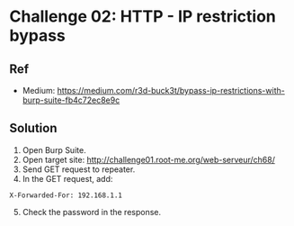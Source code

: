 # Challenge 02: HTTP - IP restriction bypass

## Ref
- Medium: https://medium.com/r3d-buck3t/bypass-ip-restrictions-with-burp-suite-fb4c72ec8e9c

## Solution
    
1. Open Burp Suite.
2. Open target site: http://challenge01.root-me.org/web-serveur/ch68/
3. Send GET request to repeater.
4. In the GET request, add:
```
X-Forwarded-For: 192.168.1.1
```
5. Check the password in the response.

